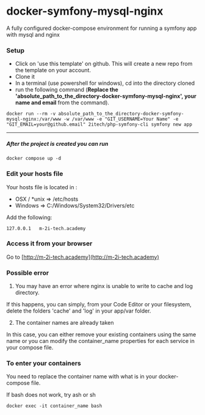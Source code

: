 # docker-symfony-mysql-nginx
A fully configured docker-compose environment for running a symfony app with mysql and nginx

### Setup

* Click on 'use this template' on github. This will create a new repo from the template on your account.
* Clone it
* In a terminal (use powershell for windows), cd into the directory cloned
* run the following command (**Replace the 'absolute_path_to_the_directory-docker-symfony-mysql-nginx', your name and email** from the command).

```
docker run --rm -v absolute_path_to_the_directory-docker-symfony-mysql-nginx:/var/www -w /var/www -e "GIT_USERNAME=Your Name" -e "GIT_EMAIL=your@github.email" 2itech/php-symfony-cli symfony new app
```

--------------------------------------------------------------

##### After the project is created you can run

```
docker compose up -d
```

### Edit your hosts file

Your hosts file is located in :
* OSX / *unix => /etc/hosts
* Windows => C:/Windows/System32/Drivers/etc

Add the following:
```
127.0.0.1   m-2i-tech.academy
```

### Access it from your browser
Go to [http://m-2i-tech.academy](http://m-2i-tech.academy)

### Possible error
1. You may have an error where nginx is unable to write to cache and log directory.

If this happens, you can simply, from your Code Editor or your filesystem, delete the folders 'cache' and 'log' in your app/var folder.

2. The container names are already taken

In this case, you can either remove your existing containers using the same name or you can modify the container_name properties for each service in your compose file.


### To enter your containers
You need to replace the container name with what is in your docker-compose file.

If bash does not work, try ash or sh
```
docker exec -it container_name bash
```

